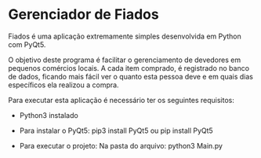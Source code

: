 # Gerenciador de Fiados
Fiados é uma aplicação extremamente simples desenvolvida em Python com PyQt5. 

O objetivo deste programa é facilitar o gerenciamento de devedores em pequenos comércios locais. 
A cada item comprado, é registrado no banco de dados, ficando mais fácil ver o quanto esta pessoa deve e em quais dias específicos ela realizou a compra. 


Para executar esta aplicação é necessário ter os seguintes requisitos:

  * Python3 instalado
  
  * Para instalar o PyQt5:
    pip3 install PyQt5 ou pip install PyQt5
  
  * Para executar o projeto:
    Na pasta do arquivo: python3 Main.py

  
